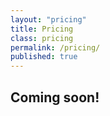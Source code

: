 ```yaml
---
layout: "pricing"
title: Pricing
class: pricing
permalink: /pricing/
published: true
---
```

## Coming soon!
